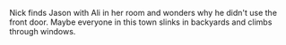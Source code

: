 Nick finds Jason with Ali in her room and wonders why he didn't use the front door. Maybe everyone in this town slinks in backyards and climbs through windows.

